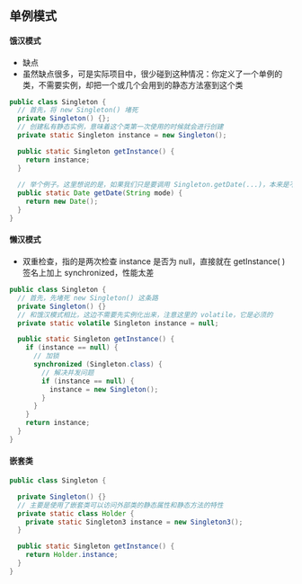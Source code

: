 ## 单例模式

#### 饿汉模式

- 缺点
- 虽然缺点很多，可是实际项目中，很少碰到这种情况：你定义了一个单例的类，不需要实例，却把一个或几个会用到的静态方法塞到这个类

```java
public class Singleton {
  // 首先，将 new Singleton() 堵死
  private Singleton() {};
  // 创建私有静态实例，意味着这个类第一次使用的时候就会进行创建
  private static Singleton instance = new Singleton();

  public static Singleton getInstance() {
    return instance;
  }
  
  // 举个例子。这里想说的是，如果我们只是要调用 Singleton.getDate(...)，本来是不想要生成 Singleton 实例的，不过没办法，已经生成了
  public static Date getDate(String mode) {
    return new Date();
  }
}
```



#### 懒汉模式

- 双重检查，指的是两次检查 instance 是否为 null，直接就在 getInstance( ) 签名上加上 synchronized，性能太差

```java
public class Singleton {
  // 首先，先堵死 new Singleton() 这条路
  private Singleton() {}
  // 和饿汉模式相比，这边不需要先实例化出来，注意这里的 volatile，它是必须的
  private static volatile Singleton instance = null;

  public static Singleton getInstance() {
    if (instance == null) {
      // 加锁
      synchronized (Singleton.class) {
        // 解决并发问题
        if (instance == null) {
          instance = new Singleton();
        }
      }
    }
    return instance;
  }
}
```



#### 嵌套类

```java
public class Singleton {

  private Singleton() {}
  // 主要是使用了嵌套类可以访问外部类的静态属性和静态方法的特性
  private static class Holder {
    private static Singleton3 instance = new Singleton3();
  }

  public static Singleton getInstance() {
    return Holder.instance;
  }
}
```

